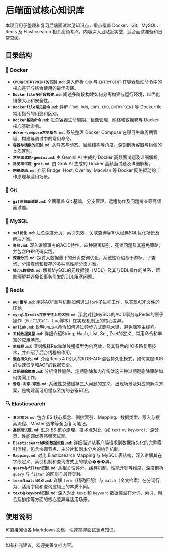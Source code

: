 # 后端面试核心知识库

本项目用于整理和复习后端面试常见知识点，重点覆盖 Docker、Git、MySQL、Redis 及 Elasticsearch 相关高频考点，内容深入且贴近实战，适合面试准备和日常查阅。

## 目录结构

### 🐳 Docker

-   **`CMD与ENTRYPOINT的区别.md`**: 深入解析 `CMD` 与 `ENTRYPOINT` 在容器启动命令中的核心差异与结合使用的最佳实践。
-   **`Dockerfile多阶段构建.md`**: 阐述多阶段构建如何分离构建与运行环境，以优化镜像大小和安全性。
-   **`Dockerfile常见指令.md`**: 详解 `FROM`, `RUN`, `COPY`, `CMD`, `ENTRYPOINT` 等 Dockerfile 常用指令的用途和区别。
-   **`Docker基础命令.md`**: 汇总容器生命周期、镜像管理、网络和数据卷等 Docker 核心基础命令。
-   **`doker-compose常见指令.md`**: 系统整理 Docker Compose 在项目生命周期管理、构建与调试中的常用命令。
-   **`容器与镜像的区别.md`**: 从静态与动态、层级结构等角度，深刻剖析容器与镜像的本质区别。
-   **`常见面试题-gemini.md`**: 由 Gemini AI 生成的 Docker 高频面试题及详细解析。
-   **`常见面试题-grok.md`**: 由 Grok AI 生成的 Docker 高频面试题及详细解析。
-   **`网络驱动.md`**: 介绍 Bridge, Host, Overlay, Macvlan 等 Docker 网络驱动的工作原理与适用场景。

### 🐙 Git

-   **`git高频面试题.md`**: 全面覆盖 Git 基础、分支管理、远程协作及问题排查等高频面试题。

### 🐘 MySQL

-   **`sql优化.md`**: 汇总深度分页、索引失效、关联查询等10大经典SQL优化场景及解决方案。
-   **`事务.md`**: 深入讲解事务的ACID特性、四种隔离级别、死锁问题及其避免策略，并包含PHP代码实践。
-   **`深度分页.md`**: 探讨大数据量下的分页查询优化，系统性介绍基于游标、子查询、分段查询和缓存的多种高性能分页方案。
-   **`锁/元数据锁.md`**: 解析MySQL的元数据锁（MDL）及其与DDL操作的关系，帮助理解并避免长事务引发的DDL阻塞问题。

### 🚀 Redis

-   **`AOF重写.md`**: 阐述AOF重写机制如何通过`fork`子进程工作，以实现AOF文件的压缩。
-   **`mysql与redis在原子性上的区别.md`**: 深度对比MySQL的ACID事务与Redis的原子操作（`MULTI`/`EXEC`、Lua脚本）在实现机制上的核心差异。
-   **`unlink.md`**: 说明`UNLINK`命令如何通过异步方式删除大键，避免阻塞主线程。
-   **`五种数据类型.md`**: 详细介绍String, Hash, List, Set, Zset的定义、常用命令和丰富的应用场景。
-   **`单线程.md`**: 深刻解释Redis单线程模型为何高效，及其背后的I/O多路复用技术，并介绍了后台线程的作用。
-   **`混合持久化.md`**: 介绍Redis 4.0引入的RDB-AOF混合持久化模式，如何兼顾RDB的快速恢复和AOF的数据安全。
-   **`过期删除策略.md`**: 分析惰性删除、定期删除和内存淘汰这三种过期键删除策略如何协同工作。
-   **`雪崩-击穿-穿透.md`**: 系统性总结缓存三大问题的定义、出现场景及对应的解决方案，是构建高可用缓存系统的必备知识。

### 🔍 Elasticsearch

-   **`复习笔记.md`**: 包含 ES 核心概念、倒排索引、Mapping、数据类型、写入与搜索流程、Master 选举等全面复习笔记。
-   **`高频面试题.md`**: 汇总 ES 核心原理、技术点对比（如 `text` vs `keyword`）、深分页、性能调优等高频面试题。
-   **`Elasticsearch索引数据流程.md`**: 详细描述从客户端请求到数据持久化的完整索引流程，包含协调节点、主分片和副本分片的协作机制。
-   **`Mapping.md`**: 对比 Elasticsearch Mapping 与 MySQL 表结构，深入讲解其在字段定义、索引机制和查询方式上的核心���异。
-   **`query与filter区别.md`**: 从相关性评分、缓存机制、性能开销等维度，深度剖析 `query` 与 `filter` 的区别与最佳实践。
-   **`term与match区别.md`**: 详解 `term`（精确匹配）与 `match`（全文检索）在分词行为、适用字段和查询逻辑上的本质不同。
-   **`text与keyword区别.md`**: 深入对比 `text` 和 `keyword` 数据类型在分词、索引、聚合及排序等方面的核心差异与适用场景。

## 使用说明

可直接阅读各 Markdown 文档，快速掌握面试重点知识。

---

如有补充建议，欢迎完善文档内容。
